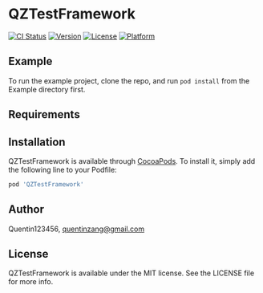 # QZTestFramework

[![CI Status](https://img.shields.io/travis/Quentin123456/QZTestFramework.svg?style=flat)](https://travis-ci.org/Quentin123456/QZTestFramework)
[![Version](https://img.shields.io/cocoapods/v/QZTestFramework.svg?style=flat)](https://cocoapods.org/pods/QZTestFramework)
[![License](https://img.shields.io/cocoapods/l/QZTestFramework.svg?style=flat)](https://cocoapods.org/pods/QZTestFramework)
[![Platform](https://img.shields.io/cocoapods/p/QZTestFramework.svg?style=flat)](https://cocoapods.org/pods/QZTestFramework)

## Example

To run the example project, clone the repo, and run `pod install` from the Example directory first.

## Requirements

## Installation

QZTestFramework is available through [CocoaPods](https://cocoapods.org). To install
it, simply add the following line to your Podfile:

```ruby
pod 'QZTestFramework'
```

## Author

Quentin123456, quentinzang@gmail.com

## License

QZTestFramework is available under the MIT license. See the LICENSE file for more info.
